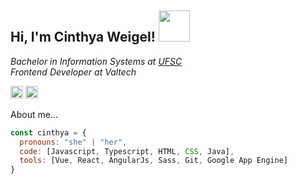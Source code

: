 <h2> Hi, I'm Cinthya Weigel! <img src="https://media.giphy.com/media/StdMpulVYA4AWpgEdl/giphy.gif" width="50"></h2>

<p><em>Bachelor in Information Systems at <a href="https://ufsc.br/">UFSC</a>
</br>Frontend Developer at Valtech
</em>
</p>

<a href="https://www.linkedin.com/in/cinthyaweigel/"><img src="https://cdns.iconmonstr.com/wp-content/assets/preview/2012/240/iconmonstr-linkedin-3.png" width="20"></a>
<a href="https://codepen.io/weigelcinthya"><img src="https://i0.wp.com/blog.codepen.io/wp-content/uploads/2012/06/Button-Black-Small.png?resize=125%2C125&ssl=1" width="20"></a>



About me...


```javascript
const cinthya = {
  pronouns: "she" | "her",
  code: [Javascript, Typescript, HTML, CSS, Java],
  tools: [Vue, React, AngularJs, Sass, Git, Google App Engine]
}
```



